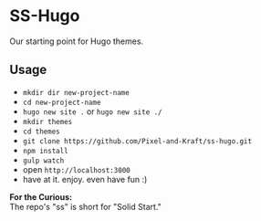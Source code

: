 # SS-Hugo

Our starting point for Hugo themes.

## Usage

- `mkdir dir new-project-name`
- `cd new-project-name`
- `hugo new site .` or `hugo new site ./`
- `mkdir themes`
- `cd themes`
- `git clone https://github.com/Pixel-and-Kraft/ss-hugo.git`
- `npm install`
- `gulp watch`
- open `http://localhost:3000`
- have at it. enjoy. even have fun :)


**For the Curious:**  
The repo's "ss" is short for "Solid Start."
